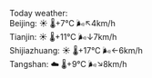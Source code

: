 Today weather:  
Beijing: ☀️   🌡️+7°C 🌬️↖4km/h  
Tianjin: ☀️   🌡️+11°C 🌬️↓7km/h  
Shijiazhuang: ☀️   🌡️+17°C 🌬️←6km/h  
Tangshan: ☁️   🌡️+9°C 🌬️↘8km/h  
